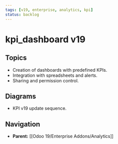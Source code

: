 ```yaml
---
tags: [v19, enterprise, analytics, kpi]
status: backlog
---
```

# kpi_dashboard v19

## Topics
- Creation of dashboards with predefined KPIs.
- Integration with spreadsheets and alerts.
- Sharing and permission control.

## Diagrams
- KPI v19 update sequence.






## Navigation
- **Parent:** [[Odoo 19/Enterprise Addons/Analytics]]

